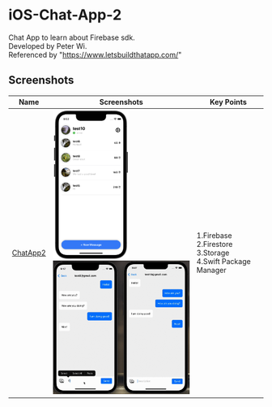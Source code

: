 # iOS-Chat-App-2

Chat App to learn about Firebase sdk.
<br>Developed by Peter Wi.
<br>Referenced by "https://www.letsbuildthatapp.com/"

## Screenshots

|Name|Screenshots|Key Points
|--|--|--|
|[ChatApp2](ChatApp2)|<img src="Screenshots/frame_6.png" width="150"/><img src="Screenshots/record_1.gif" width="270"/>|1.Firebase<br>2.Firestore<br>3.Storage<br>4.Swift Package Manager
